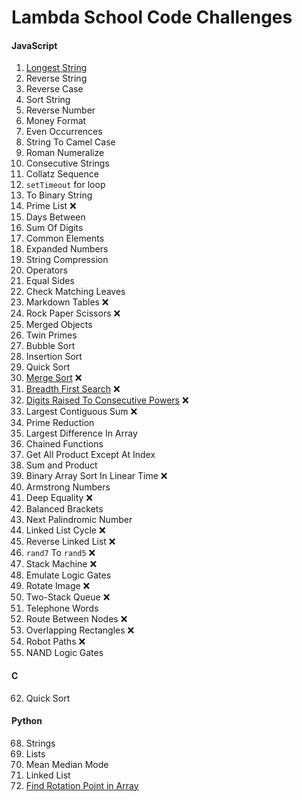 # Lambda School Code Challenges

#### JavaScript

01. [Longest String](01.%20Longest%20String/)
02. Reverse String
03. Reverse Case
04. Sort String
05. Reverse Number
06. Money Format
07. Even Occurrences
08. String To Camel Case
09. Roman Numeralize
10. Consecutive Strings
11. Collatz Sequence
12. `setTimeout` for loop
13. To Binary String
14. Prime List ❌
15. Days Between
16. Sum Of Digits
17. Common Elements
18. Expanded Numbers
19. String Compression
20. Operators
21. Equal Sides
22. Check Matching Leaves
23. Markdown Tables ❌
24. Rock Paper Scissors ❌
25. Merged Objects
26. Twin Primes
27. Bubble Sort
28. Insertion Sort
29. Quick Sort
30. [Merge Sort](30.%20Merge%20Sort) ❌
31. [Breadth First Search](31.%20Breadth%20First%20Search) ❌
32. [Digits Raised To Consecutive Powers](31.%20Digits%20Raised%20to%20Consecutive%20Powers) ❌
33. Largest Contiguous Sum ❌
34. Prime Reduction
35. Largest Difference In Array
36. Chained Functions
37. Get All Product Except At Index
38. Sum and Product
39. Binary Array Sort In Linear Time ❌
40. Armstrong Numbers
41. Deep Equality ❌
42. Balanced Brackets
43. Next Palindromic Number
44. Linked List Cycle ❌
45. Reverse Linked List ❌
46. `rand7` To `rand5` ❌
47. Stack Machine ❌
48. Emulate Logic Gates
49. Rotate Image ❌
50. Two-Stack Queue ❌
51. Telephone Words
52. Route Between Nodes ❌
53. Overlapping Rectangles ❌
54. Robot Paths ❌
55. NAND Logic Gates

#### C

62. Quick Sort

#### Python

68. Strings
69. Lists
70. Mean Median Mode
71. Linked List
72. [Find Rotation Point in Array](72.%20[py]%20Find%20Rotation%20Point)